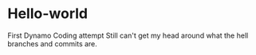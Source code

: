# Hello-world
First Dynamo Coding attempt
Still can't get my head around what the hell branches and commits are.
